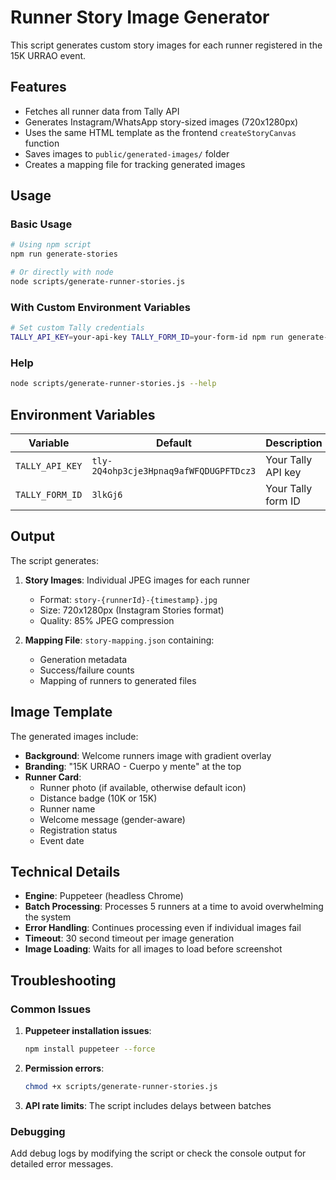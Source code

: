 # Runner Story Image Generator

This script generates custom story images for each runner registered in the 15K URRAO event.

## Features

- Fetches all runner data from Tally API
- Generates Instagram/WhatsApp story-sized images (720x1280px)
- Uses the same HTML template as the frontend `createStoryCanvas` function
- Saves images to `public/generated-images/` folder
- Creates a mapping file for tracking generated images

## Usage

### Basic Usage

```bash
# Using npm script
npm run generate-stories

# Or directly with node
node scripts/generate-runner-stories.js
```

### With Custom Environment Variables

```bash
# Set custom Tally credentials
TALLY_API_KEY=your-api-key TALLY_FORM_ID=your-form-id npm run generate-stories
```

### Help

```bash
node scripts/generate-runner-stories.js --help
```

## Environment Variables

| Variable | Default | Description |
|----------|---------|-------------|
| `TALLY_API_KEY` | `tly-2Q4ohp3cje3Hpnaq9afWFQDUGPFTDcz3` | Your Tally API key |
| `TALLY_FORM_ID` | `3lkGj6` | Your Tally form ID |

## Output

The script generates:

1. **Story Images**: Individual JPEG images for each runner
   - Format: `story-{runnerId}-{timestamp}.jpg`
   - Size: 720x1280px (Instagram Stories format)
   - Quality: 85% JPEG compression

2. **Mapping File**: `story-mapping.json` containing:
   - Generation metadata
   - Success/failure counts
   - Mapping of runners to generated files

## Image Template

The generated images include:

- **Background**: Welcome runners image with gradient overlay
- **Branding**: "15K URRAO - Cuerpo y mente" at the top
- **Runner Card**: 
  - Runner photo (if available, otherwise default icon)
  - Distance badge (10K or 15K)
  - Runner name
  - Welcome message (gender-aware)
  - Registration status
  - Event date

## Technical Details

- **Engine**: Puppeteer (headless Chrome)
- **Batch Processing**: Processes 5 runners at a time to avoid overwhelming the system
- **Error Handling**: Continues processing even if individual images fail
- **Timeout**: 30 second timeout per image generation
- **Image Loading**: Waits for all images to load before screenshot

## Troubleshooting

### Common Issues

1. **Puppeteer installation issues**:
   ```bash
   npm install puppeteer --force
   ```

2. **Permission errors**:
   ```bash
   chmod +x scripts/generate-runner-stories.js
   ```

3. **API rate limits**: The script includes delays between batches

### Debugging

Add debug logs by modifying the script or check the console output for detailed error messages.
